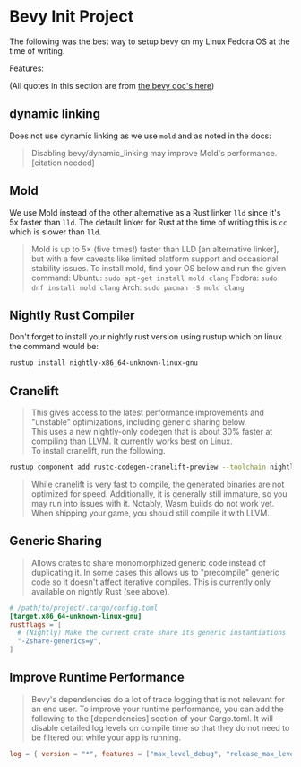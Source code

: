 # Bevy Init Project

The following was the best way to setup bevy on my Linux Fedora OS at the time of writing.

Features:

(All quotes in this section are from [the bevy doc's here](https://bevyengine.org/learn/quick-start/getting-started/setup/#enable-fast-compiles-optional))

## dynamic linking

Does not use dynamic linking as we use `mold` and as noted in the docs:

> Disabling bevy/dynamic_linking may improve Mold's performance. [citation needed]

## Mold

We use Mold instead of the other alternative as a Rust linker `lld` since it's 5x faster than `lld`. The default linker for Rust at the time of writing this is `cc` which is slower than `lld`.

> Mold is up to 5× (five times!) faster than LLD [an alternative linker], but with a few caveats like limited platform support and occasional stability issues. To install mold, find your OS below and run the given command:
> Ubuntu: `sudo apt-get install mold clang`
> Fedora: `sudo dnf install mold clang`
> Arch: `sudo pacman -S mold clang`

## Nightly Rust Compiler

Don't forget to install your nightly rust version using rustup which on linux the command would be:

```bash
rustup install nightly-x86_64-unknown-linux-gnu
```

## Cranelift

> This gives access to the latest performance improvements and "unstable" optimizations, including generic sharing below.  
> This uses a new nightly-only codegen that is about 30% faster at compiling than LLVM. It currently works best on Linux.  
> To install cranelift, run the following.

```bash
rustup component add rustc-codegen-cranelift-preview --toolchain nightly
```

> While cranelift is very fast to compile, the generated binaries are not optimized for speed. Additionally, it is generally still immature, so you may run into issues with it. Notably, Wasm builds do not work yet.
> When shipping your game, you should still compile it with LLVM.

## Generic Sharing

> Allows crates to share monomorphized generic code instead of duplicating it. In some cases this allows us to "precompile" generic code so it doesn't affect iterative compiles. This is currently only available on nightly Rust (see above).

```toml
# /path/to/project/.cargo/config.toml
[target.x86_64-unknown-linux-gnu]
rustflags = [
  # (Nightly) Make the current crate share its generic instantiations
  "-Zshare-generics=y",
]
```

## Improve Runtime Performance

> Bevy's dependencies do a lot of trace logging that is not relevant for an end user. To improve your runtime performance, you can add the following to the [dependencies] section of your Cargo.toml. It will disable detailed log levels on compile time so that they do not need to be filtered out while your app is running.

```toml
log = { version = "*", features = ["max_level_debug", "release_max_level_warn"] }
```
